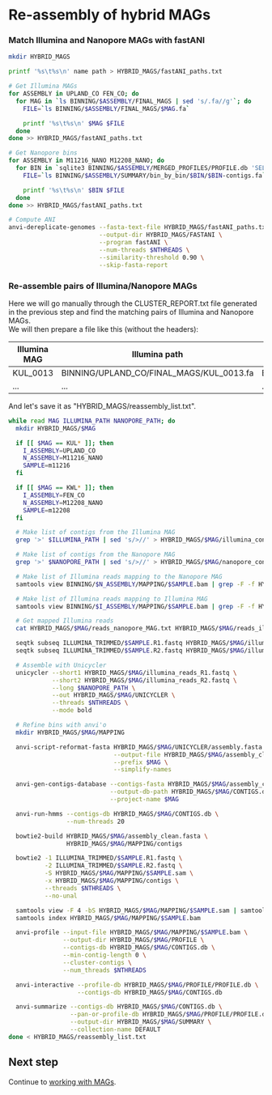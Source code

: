 # Re-assembly of hybrid MAGs

### Match Illumina and Nanopore MAGs with fastANI

```bash
mkdir HYBRID_MAGS

printf '%s\t%s\n' name path > HYBRID_MAGS/fastANI_paths.txt

# Get Illumina MAGs
for ASSEMBLY in UPLAND_CO FEN_CO; do
  for MAG in `ls BINNING/$ASSEMBLY/FINAL_MAGS | sed 's/.fa//g'`; do
    FILE=`ls BINNING/$ASSEMBLY/FINAL_MAGS/$MAG.fa`

    printf '%s\t%s\n' $MAG $FILE
  done
done >> HYBRID_MAGS/fastANI_paths.txt

# Get Nanopore bins
for ASSEMBLY in M11216_NANO M12208_NANO; do
  for BIN in `sqlite3 BINNING/$ASSEMBLY/MERGED_PROFILES/PROFILE.db 'SELECT bin_name FROM collections_bins_info WHERE collection_name LIKE "FINAL"' | sort`; do
    FILE=`ls BINNING/$ASSEMBLY/SUMMARY/bin_by_bin/$BIN/$BIN-contigs.fa`

    printf '%s\t%s\n' $BIN $FILE
  done
done >> HYBRID_MAGS/fastANI_paths.txt

# Compute ANI
anvi-dereplicate-genomes --fasta-text-file HYBRID_MAGS/fastANI_paths.txt \
                         --output-dir HYBRID_MAGS/FASTANI \
                         --program fastANI \
                         --num-threads $NTHREADS \
                         --similarity-threshold 0.90 \
                         --skip-fasta-report
```

### Re-assemble pairs of Illumina/Nanopore MAGs

Here we will go manually through the CLUSTER_REPORT.txt file generated in the previous step and find the matching pairs of Illumina and Nanopore MAGs.  
We will then prepare a file like this (without the headers):

Illumina MAG | Illumina path                            | Nanopore path                              |
------------ | ---------------------------------------- | ------------------------------------------ |
KUL_0013     | BINNING/UPLAND_CO/FINAL_MAGS/KUL_0013.fa | BINNING/M11216_NANO/FINAL_MAGS/KUL_0178.fa |
...          | ...                                      | ...                                        |

And let's save it as "HYBRID_MAGS/reassembly_list.txt".

```bash
while read MAG ILLUMINA_PATH NANOPORE_PATH; do
  mkdir HYBRID_MAGS/$MAG

  if [[ $MAG == KUL* ]]; then
    I_ASSEMBLY=UPLAND_CO
    N_ASSEMBLY=M11216_NANO
    SAMPLE=m11216
  fi

  if [[ $MAG == KWL* ]]; then    
    I_ASSEMBLY=FEN_CO
    N_ASSEMBLY=M12208_NANO
    SAMPLE=m12208
  fi

  # Make list of contigs from the Illumina MAG
  grep '>' $ILLUMINA_PATH | sed 's/>//' > HYBRID_MAGS/$MAG/illumina_contigs.txt

  # Make list of contigs from the Nanopore MAG
  grep '>' $NANOPORE_PATH | sed 's/>//' > HYBRID_MAGS/$MAG/nanopore_contigs.txt

  # Make list of Illumina reads mapping to the Nanopore MAG
  samtools view BINNING/$N_ASSEMBLY/MAPPING/$SAMPLE.bam | grep -F -f HYBRID_MAGS/$MAG/nanopore_contigs.txt | cut -f 1 > HYBRID_MAGS/$MAG/reads_nanopore_MAG.txt

  # Make list of Illumina reads mapping to Illumina MAG
  samtools view BINNING/$I_ASSEMBLY/MAPPING/$SAMPLE.bam | grep -F -f HYBRID_MAGS/$MAG/illumina_contigs.txt | cut -f 1 > HYBRID_MAGS/$MAG/reads_illumina_MAG.txt

  # Get mapped Illumina reads
  cat HYBRID_MAGS/$MAG/reads_nanopore_MAG.txt HYBRID_MAGS/$MAG/reads_illumina_MAG.txt | sort | uniq > HYBRID_MAGS/$MAG/illumina_reads.txt

  seqtk subseq ILLUMINA_TRIMMED/$SAMPLE.R1.fastq HYBRID_MAGS/$MAG/illumina_reads.txt > HYBRID_MAGS/$MAG/illumina_reads_R1.fastq
  seqtk subseq ILLUMINA_TRIMMED/$SAMPLE.R2.fastq HYBRID_MAGS/$MAG/illumina_reads.txt > HYBRID_MAGS/$MAG/illumina_reads_R2.fastq

  # Assemble with Unicycler
  unicycler --short1 HYBRID_MAGS/$MAG/illumina_reads_R1.fastq \
            --short2 HYBRID_MAGS/$MAG/illumina_reads_R2.fastq \
            --long $NANOPORE_PATH \
            --out HYBRID_MAGS/$MAG/UNICYCLER \
            --threads $NTHREADS \
            --mode bold

  # Refine bins with anvi'o
  mkdir HYBRID_MAGS/$MAG/MAPPING

  anvi-script-reformat-fasta HYBRID_MAGS/$MAG/UNICYCLER/assembly.fasta \
                             --output-file HYBRID_MAGS/$MAG/assembly_clean.fasta \
                             --prefix $MAG \
                             --simplify-names

  anvi-gen-contigs-database --contigs-fasta HYBRID_MAGS/$MAG/assembly_clean.fasta \
                            --output-db-path HYBRID_MAGS/$MAG/CONTIGS.db \
                            --project-name $MAG

  anvi-run-hmms --contigs-db HYBRID_MAGS/$MAG/CONTIGS.db \
                --num-threads 20

  bowtie2-build HYBRID_MAGS/$MAG/assembly_clean.fasta \
                HYBRID_MAGS/$MAG/MAPPING/contigs

  bowtie2 -1 ILLUMINA_TRIMMED/$SAMPLE.R1.fastq \
          -2 ILLUMINA_TRIMMED/$SAMPLE.R2.fastq \
          -S HYBRID_MAGS/$MAG/MAPPING/$SAMPLE.sam \
          -x HYBRID_MAGS/$MAG/MAPPING/contigs \
          --threads $NTHREADS \
          --no-unal

  samtools view -F 4 -bS HYBRID_MAGS/$MAG/MAPPING/$SAMPLE.sam | samtools sort > HYBRID_MAGS/$MAG/MAPPING/$SAMPLE.bam
  samtools index HYBRID_MAGS/$MAG/MAPPING/$SAMPLE.bam

  anvi-profile --input-file HYBRID_MAGS/$MAG/MAPPING/$SAMPLE.bam \
               --output-dir HYBRID_MAGS/$MAG/PROFILE \
               --contigs-db HYBRID_MAGS/$MAG/CONTIGS.db \
               --min-contig-length 0 \
               --cluster-contigs \
               --num_threads $NTHREADS

  anvi-interactive --profile-db HYBRID_MAGS/$MAG/PROFILE/PROFILE.db \
                   --contigs-db HYBRID_MAGS/$MAG/CONTIGS.db

  anvi-summarize --contigs-db HYBRID_MAGS/$MAG/CONTIGS.db \
                 --pan-or-profile-db HYBRID_MAGS/$MAG/PROFILE/PROFILE.db \
                 --output-dir HYBRID_MAGS/$MAG/SUMMARY \
                 --collection-name DEFAULT
done < HYBRID_MAGS/reassembly_list.txt
```

## Next step

Continue to [working with MAGs](https://github.com/ArcticMicrobialEcology/Kilpisjarvi-MAGs/blob/master/06-working-with-MAGs.md).
